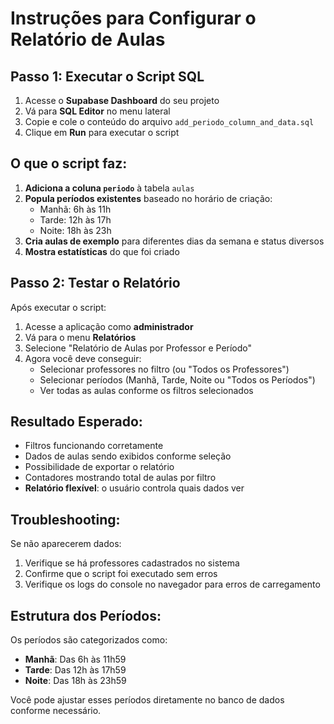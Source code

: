 # Instruções para Configurar o Relatório de Aulas

## Passo 1: Executar o Script SQL

1. Acesse o **Supabase Dashboard** do seu projeto
2. Vá para **SQL Editor** no menu lateral
3. Copie e cole o conteúdo do arquivo `add_periodo_column_and_data.sql`
4. Clique em **Run** para executar o script

## O que o script faz:

1. **Adiciona a coluna `periodo`** à tabela `aulas`
2. **Popula períodos existentes** baseado no horário de criação:
   - Manhã: 6h às 11h
   - Tarde: 12h às 17h
   - Noite: 18h às 23h
3. **Cria aulas de exemplo** para diferentes dias da semana e status diversos
4. **Mostra estatísticas** do que foi criado

## Passo 2: Testar o Relatório

Após executar o script:

1. Acesse a aplicação como **administrador**
2. Vá para o menu **Relatórios**
3. Selecione "Relatório de Aulas por Professor e Período"
4. Agora você deve conseguir:
   - Selecionar professores no filtro (ou "Todos os Professores")
   - Selecionar períodos (Manhã, Tarde, Noite ou "Todos os Períodos")
   - Ver todas as aulas conforme os filtros selecionados

## Resultado Esperado:

- Filtros funcionando corretamente
- Dados de aulas sendo exibidos conforme seleção
- Possibilidade de exportar o relatório
- Contadores mostrando total de aulas por filtro
- **Relatório flexível**: o usuário controla quais dados ver

## Troubleshooting:

Se não aparecerem dados:

1. Verifique se há professores cadastrados no sistema
2. Confirme que o script foi executado sem erros
3. Verifique os logs do console no navegador para erros de carregamento

## Estrutura dos Períodos:

Os períodos são categorizados como:

- **Manhã**: Das 6h às 11h59
- **Tarde**: Das 12h às 17h59
- **Noite**: Das 18h às 23h59

Você pode ajustar esses períodos diretamente no banco de dados conforme necessário.
